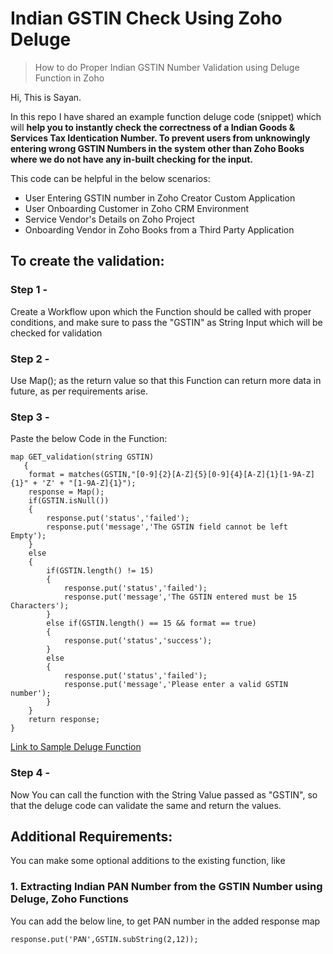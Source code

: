# Indian GSTIN Check Using Zoho Deluge

>How to do Proper Indian GSTIN Number Validation using Deluge Function in Zoho

Hi, This is Sayan.

In this repo I have shared an example function deluge code (snippet) which will **help you to instantly check the correctness of a Indian Goods & Services Tax Identication Number. To prevent users from unknowingly entering wrong GSTIN Numbers in the system other than Zoho Books where we do not have any in-built checking for the input.**

This code can be helpful in the below scenarios:
- User Entering GSTIN number in Zoho Creator Custom Application
- User Onboarding Customer in Zoho CRM Environment
- Service Vendor's Details on Zoho Project
- Onboarding Vendor in Zoho Books from a Third Party Application


## To create the validation:
### Step 1 -
Create a Workflow upon which the Function should be called with proper conditions, and make sure to pass the "GSTIN" as String Input which will be checked for validation
### Step 2 -
Use Map(); as the return value so that this Function can return more data in future, as per requirements arise.
### Step 3 -
Paste the below Code in the Function:
```
map GET_validation(string GSTIN)
   {
   	format = matches(GSTIN,"[0-9]{2}[A-Z]{5}[0-9]{4}[A-Z]{1}[1-9A-Z]{1}" + 'Z' + "[1-9A-Z]{1}");
   	response = Map();
   	if(GSTIN.isNull())
   	{
   		response.put('status','failed');
   		response.put('message','The GSTIN field cannot be left Empty');
   	}
   	else
   	{
   		if(GSTIN.length() != 15)
   		{
   			response.put('status','failed');
   			response.put('message','The GSTIN entered must be 15 Characters');
   		}
   		else if(GSTIN.length() == 15 && format == true)
   		{
   			response.put('status','success');
   		}
   		else
   		{
   			response.put('status','failed');
   			response.put('message','Please enter a valid GSTIN number');
   		}
   	}
   	return response;
}
```
[Link to Sample Deluge Function](GST_Validation.dg)

### Step 4 -
Now You can call the function with the String Value passed as "GSTIN", so that the deluge code can validate the same and return the values.

## Additional Requirements:
You can make some optional additions to the existing function, like

### 1. Extracting Indian PAN Number from the GSTIN Number using Deluge, Zoho Functions
You can add the below line, to get PAN number in the added response map

```
response.put('PAN',GSTIN.subString(2,12));
```
